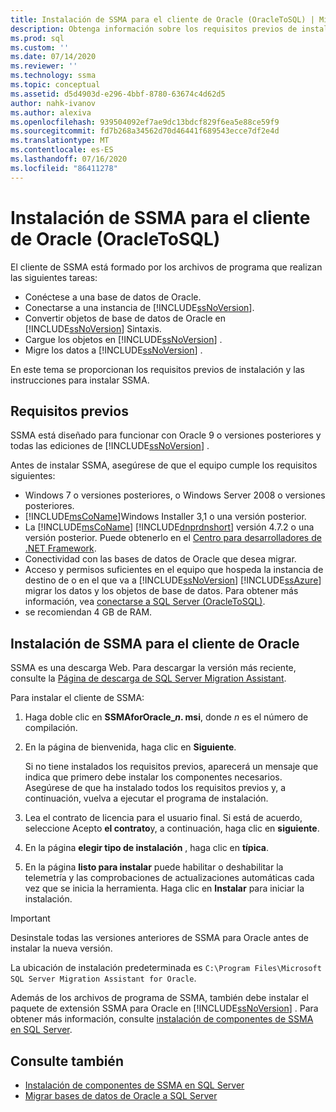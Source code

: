 ```yaml
---
title: Instalación de SSMA para el cliente de Oracle (OracleToSQL) | Microsoft Docs
description: Obtenga información sobre los requisitos previos de instalación para el SQL Server Migration Assistant (SSMA) para el cliente de Oracle y cómo instalar.
ms.prod: sql
ms.custom: ''
ms.date: 07/14/2020
ms.reviewer: ''
ms.technology: ssma
ms.topic: conceptual
ms.assetid: d5d4903d-e296-4bbf-8780-63674c4d62d5
author: nahk-ivanov
ms.author: alexiva
ms.openlocfilehash: 939504092ef7ae9dc13bdcf829f6ea5e88ce59f9
ms.sourcegitcommit: fd7b268a34562d70d46441f689543ecce7df2e4d
ms.translationtype: MT
ms.contentlocale: es-ES
ms.lasthandoff: 07/16/2020
ms.locfileid: "86411278"
---
```

# <a name="installing-ssma-for-oracle-client-oracletosql"></a>Instalación de SSMA para el cliente de Oracle (OracleToSQL)

El cliente de SSMA está formado por los archivos de programa que realizan las siguientes tareas:  
  
- Conéctese a una base de datos de Oracle.
- Conectarse a una instancia de [!INCLUDE[ssNoVersion](../../includes/ssnoversion-md.md)].
- Convertir objetos de base de datos de Oracle en [!INCLUDE[ssNoVersion](../../includes/ssnoversion-md.md)] Sintaxis.
- Cargue los objetos en [!INCLUDE[ssNoVersion](../../includes/ssnoversion-md.md)] .
- Migre los datos a [!INCLUDE[ssNoVersion](../../includes/ssnoversion-md.md)] .

En este tema se proporcionan los requisitos previos de instalación y las instrucciones para instalar SSMA.

## <a name="prerequisites"></a>Requisitos previos

SSMA está diseñado para funcionar con Oracle 9 o versiones posteriores y todas las ediciones de [!INCLUDE[ssNoVersion](../../includes/ssnoversion-md.md)] .

Antes de instalar SSMA, asegúrese de que el equipo cumple los requisitos siguientes:

- Windows 7 o versiones posteriores, o Windows Server 2008 o versiones posteriores.
- [!INCLUDE[msCoName](../../includes/msconame_md.md)]Windows Installer 3,1 o una versión posterior.
- La [!INCLUDE[msCoName](../../includes/msconame_md.md)] [!INCLUDE[dnprdnshort](../../includes/dnprdnshort_md.md)] versión 4.7.2 o una versión posterior. Puede obtenerlo en el [Centro para desarrolladores de .NET Framework](https://go.microsoft.com/fwlink/?LinkId=48882).
- Conectividad con las bases de datos de Oracle que desea migrar.
- Acceso y permisos suficientes en el equipo que hospeda la instancia de destino de o en el que va a [!INCLUDE[ssNoVersion](../../includes/ssnoversion-md.md)] [!INCLUDE[ssAzure](../../includes/ssazure_md.md)] migrar los datos y los objetos de base de datos. Para obtener más información, vea [conectarse a SQL Server &#40;OracleToSQL&#41;](../../ssma/oracle/connecting-to-sql-server-oracletosql.md).
- se recomiendan 4 GB de RAM.  
  
## <a name="installing-the-ssma-for-oracle-client"></a>Instalación de SSMA para el cliente de Oracle

SSMA es una descarga Web. Para descargar la versión más reciente, consulte la [Página de descarga de SQL Server Migration Assistant](https://aka.ms/ssmafororacle).

Para instalar el cliente de SSMA:

1. Haga doble clic en **SSMAforOracle_*n*. msi**, donde *n* es el número de compilación.
2. En la página de bienvenida, haga clic en **Siguiente**.

   Si no tiene instalados los requisitos previos, aparecerá un mensaje que indica que primero debe instalar los componentes necesarios. Asegúrese de que ha instalado todos los requisitos previos y, a continuación, vuelva a ejecutar el programa de instalación.  

3. Lea el contrato de licencia para el usuario final. Si está de acuerdo, seleccione Acepto **el contrato**y, a continuación, haga clic en **siguiente**.
4. En la página **elegir tipo de instalación** , haga clic en **típica**.
5. En la página **listo para instalar** puede habilitar o deshabilitar la telemetría y las comprobaciones de actualizaciones automáticas cada vez que se inicia la herramienta. Haga clic en **Instalar** para iniciar la instalación.

> [!IMPORTANT]
> Desinstale todas las versiones anteriores de SSMA para Oracle antes de instalar la nueva versión.

La ubicación de instalación predeterminada es `C:\Program Files\Microsoft SQL Server Migration Assistant for Oracle`.

Además de los archivos de programa de SSMA, también debe instalar el paquete de extensión SSMA para Oracle en [!INCLUDE[ssNoVersion](../../includes/ssnoversion-md.md)] . Para obtener más información, consulte [instalación de componentes de SSMA en SQL Server](../../ssma/oracle/installing-ssma-components-on-sql-server-oracletosql.md).

## <a name="see-also"></a>Consulte también

- [Instalación de componentes de SSMA en SQL Server](../../ssma/oracle/installing-ssma-components-on-sql-server-oracletosql.md)
- [Migrar bases de datos de Oracle a SQL Server](../../ssma/oracle/migrating-oracle-databases-to-sql-server-oracletosql.md)
